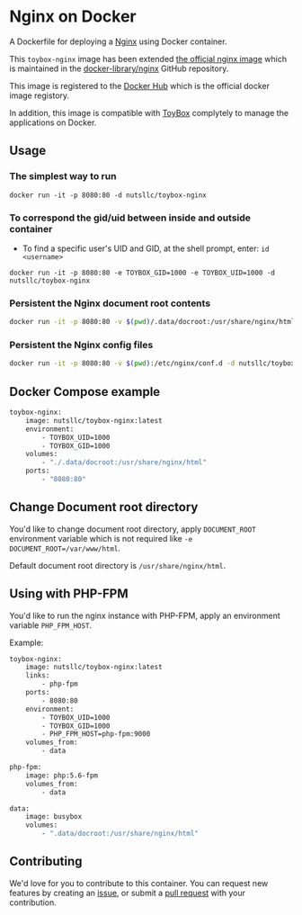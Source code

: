 # Nginx on Docker

A Dockerfile for deploying a [Nginx](https://nginx.org/) using Docker container.

This ``toybox-nginx`` image has been extended [the official nginx image](https://hub.docker.com/_/nginx/) which is maintained in the [docker-library/nginx](https://github.com/docker-library/nginx) GitHub repository.

This image is registered to the [Docker Hub](https://hub.docker.com/r/nutsllc/toybox-nginx/) which is the official docker image registory.

In addition, this image is compatible with [ToyBox](https://github.com/nutsllc/toybox) complytely to manage the applications on Docker.

## Usage

### The simplest way to run
``docker run -it -p 8080:80 -d nutsllc/toybox-nginx``

### To correspond the gid/uid between inside and outside container

* To find a specific user's UID and GID, at the shell prompt, enter: ``id <username>``

``docker run -it -p 8080:80 -e TOYBOX_GID=1000 -e TOYBOX_UID=1000 -d nutsllc/toybox-nginx``

### Persistent the Nginx document root contents
```bash
docker run -it -p 8080:80 -v $(pwd)/.data/docroot:/usr/share/nginx/html -d nutsllc/toybox-nginx
```

### Persistent the Nginx config files
```bash
docker run -it -p 8080:80 -v $(pwd):/etc/nginx/conf.d -d nutsllc/toybox-nginx
```

## Docker Compose example

```bash
toybox-nginx:
	image: nutsllc/toybox-nginx:latest
	environment:
		- TOYBOX_UID=1000
		- TOYBOX_GID=1000
	volumes:
		- "./.data/docroot:/usr/share/nginx/html"
	ports:
		- "8080:80"
```

## Change Document root directory

You'd like to change document root directory, apply ``DOCUMENT_ROOT`` environment variable  which is not required like ``-e DOCUMENT_ROOT=/var/www/html``.

Default document root directory is ``/usr/share/nginx/html``. 

## Using with PHP-FPM

You'd like to run the nginx instance with PHP-FPM, apply an environment variable ``PHP_FPM_HOST``. 

Example:

```bash
toybox-nginx:
    image: nutsllc/toybox-nginx:latest
    links:
        - php-fpm
    ports:
        - 8080:80
    environment:
        - TOYBOX_UID=1000
        - TOYBOX_GID=1000
        - PHP_FPM_HOST=php-fpm:9000
    volumes_from:
        - data

php-fpm:
    image: php:5.6-fpm
    volumes_from:
        - data

data:
    image: busybox
    volumes:
        - ".data/docroot:/usr/share/nginx/html"
```

## Contributing

We'd love for you to contribute to this container. You can request new features by creating an [issue](https://github.com/nutsllc/toybox-nginx/issues), or submit a [pull request](https://github.com/nutsllc/toybox-nginx/pulls) with your contribution.